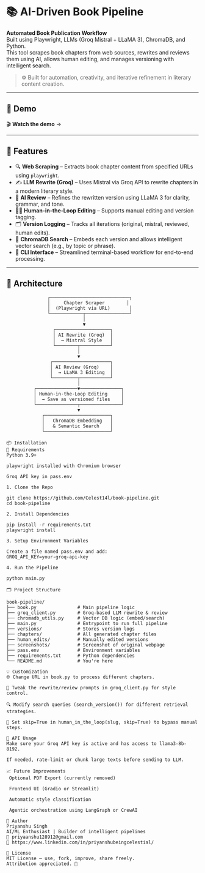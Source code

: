 # 📚 AI-Driven Book Pipeline

**Automated Book Publication Workflow**  
Built using Playwright, LLMs (Groq Mistral + LLaMA 3), ChromaDB, and Python.  
This tool scrapes book chapters from web sources, rewrites and reviews them using AI, allows human editing, and manages versioning with intelligent search.  

> ⚙️ Built for automation, creativity, and iterative refinement in literary content creation.

---

## 🚀 Demo

🎬 **Watch the demo** → 

---

## 📂 Features

- 🔍 **Web Scraping** – Extracts book chapter content from specified URLs using `playwright`.
- ✍️ **LLM Rewrite (Groq)** – Uses Mistral via Groq API to rewrite chapters in a modern literary style.
- 🧠 **AI Review** – Refines the rewritten version using LLaMA 3 for clarity, grammar, and tone.
- 🧑‍💻 **Human-in-the-Loop Editing** – Supports manual editing and version tagging.
- 🗂 **Version Logging** – Tracks all iterations (original, mistral, reviewed, human edits).
- 🧠 **ChromaDB Search** – Embeds each version and allows intelligent vector search (e.g., by topic or phrase).
- 🧪 **CLI Interface** – Streamlined terminal-based workflow for end-to-end processing.

---

## 🧱 Architecture

```plaintext
               ┌─────────────────────────────┐
               │     Chapter Scraper        │
               │  (Playwright via URL)       │
               └────────────┬────────────────┘
                            │
                            ▼
                 ┌────────────────────┐
                 │ AI Rewrite (Groq)  │
                 │  → Mistral Style   │
                 └────────┬───────────┘
                          │
                          ▼
                ┌─────────────────────┐
                │ AI Review (Groq)    │
                │  → LLaMA 3 Editing  │
                └─────────┬───────────┘
                          │
          ┌───────────────▼───────────────┐
          │ Human-in-the-Loop Editing     │
          │  → Save as versioned files    │
          └───────────────┬───────────────┘
                          ▼
             ┌────────────────────────┐
             │   ChromaDB Embedding   │
             │   & Semantic Search    │
             └────────────────────────┘

📦 Installation
🔧 Requirements
Python 3.9+

playwright installed with Chromium browser

Groq API key in pass.env

1. Clone the Repo

git clone https://github.com/Celest14l/book-pipeline.git
cd book-pipeline

2. Install Dependencies

pip install -r requirements.txt
playwright install

3. Setup Environment Variables

Create a file named pass.env and add:
GROQ_API_KEY=your-groq-api-key

4. Run the Pipeline

python main.py

🗂 Project Structure

book-pipeline/
├── book.py               # Main pipeline logic
├── groq_client.py        # Groq-based LLM rewrite & review
├── chromadb_utils.py     # Vector DB logic (embed/search)
├── main.py               # Entrypoint to run full pipeline
├── versions/             # Stores version logs
├── chapters/             # All generated chapter files
├── human_edits/          # Manually edited versions
├── screenshots/          # Screenshot of original webpage
├── pass.env              # Environment variables
├── requirements.txt      # Python dependencies
└── README.md             # You're here

💡 Customization
🌐 Change URL in book.py to process different chapters.

📝 Tweak the rewrite/review prompts in groq_client.py for style control.

🔍 Modify search queries (search_version()) for different retrieval strategies.

📁 Set skip=True in human_in_the_loop(slug, skip=True) to bypass manual steps.

🔐 API Usage
Make sure your Groq API key is active and has access to llama3-8b-8192.

If needed, rate-limit or chunk large texts before sending to LLM.

📈 Future Improvements
 Optional PDF Export (currently removed)

 Frontend UI (Gradio or Streamlit)

 Automatic style classification

 Agentic orchestration using LangGraph or CrewAI

🧑 Author
Priyanshu Singh
AI/ML Enthusiast | Builder of intelligent pipelines
📧 priyaanshu128912@gmail.com
🔗 https://www.linkedin.com/in/priyanshubeingcelestial/

📄 License
MIT License – use, fork, improve, share freely.
Attribution appreciated. 🙏
